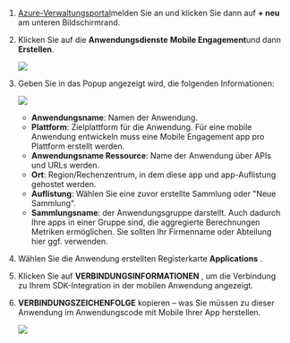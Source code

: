 1. [Azure-Verwaltungsportal](https://manage.windowsazure.com)melden Sie an und klicken Sie dann auf **+ neu** am unteren Bildschirmrand.

2. Klicken Sie auf die **Anwendungsdienste** **Mobile Engagement**und dann **Erstellen**.

    ![](./media/mobile-engagement-create-app-in-portal/create-mobile-engagement-app.png)

3. Geben Sie in das Popup angezeigt wird, die folgenden Informationen:

    ![](./media/mobile-engagement-create-app-in-portal/create-azme-popup.png)

    - **Anwendungsname**: Namen der Anwendung. 
    - **Plattform**: Zielplattform für die Anwendung. Für eine mobile Anwendung entwickeln muss eine Mobile Engagement app pro Plattform erstellt werden. 
    - **Anwendungsname Ressource**: Name der Anwendung über APIs und URLs werden. 
    - **Ort**: Region/Rechenzentrum, in dem diese app und app-Auflistung gehostet werden.
    - **Auflistung**: Wählen Sie eine zuvor erstellte Sammlung oder "Neue Sammlung".
    - **Sammlungsname**: der Anwendungsgruppe darstellt. Auch dadurch Ihre apps in einer Gruppe sind, die aggregierte Berechnungen Metriken ermöglichen. Sie sollten Ihr Firmenname oder Abteilung hier ggf. verwenden.

4. Wählen Sie die Anwendung erstellten Registerkarte **Applications** .

5. Klicken Sie auf **VERBINDUNGSINFORMATIONEN** , um die Verbindung zu Ihrem SDK-Integration in der mobilen Anwendung angezeigt.

6. **VERBINDUNGSZEICHENFOLGE** kopieren – was Sie müssen zu dieser Anwendung im Anwendungscode mit Mobile Ihrer App herstellen.

    ![](./media/mobile-engagement-create-app-in-portal/app-connection-info-page.png)

